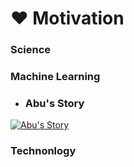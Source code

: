 # ❤ Motivation

### Science

### Machine Learning
- ### Abu's Story

[![Abu's Story](http://img.youtube.com/vi/El4OCwR6qxo/0.jpg)](http://www.youtube.com/watch?v=El4OCwR6qxo "Abu's Story")


### Technonlogy
